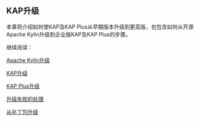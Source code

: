 ## KAP升级

本章将介绍如何使KAP及KAP Plus从早期版本升级到更高版，也包含如何从开源Apache Kylin升级到企业版KAP及KAP Plus的步骤。

继续阅读：

[Apache Kylin升级](upgrade_kylin.cn.md)

[KAP升级](upgrade_kap.cn.md)

[KAP Plus升级](upgrade_kapp.cn.md)

[升级失败的处理](rollback.cn.md)

[从补丁包升级](upgrade_patch.cn.md)

